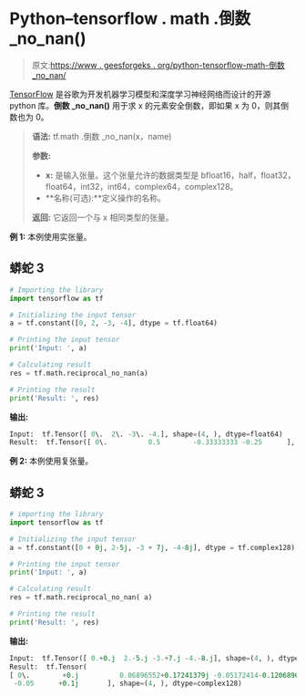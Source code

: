 # Python–tensorflow . math .倒数 _no_nan()

> 原文:[https://www . geesforgeks . org/python-tensorflow-math-倒数 _no_nan/](https://www.geeksforgeeks.org/python-tensorflow-math-reciprocal_no_nan/)

[TensorFlow](https://www.geeksforgeeks.org/introduction-to-tensorflow/) 是谷歌为开发机器学习模型和深度学习神经网络而设计的开源 python 库。**倒数 _no_nan()** 用于求 x 的元素安全倒数，即如果 x 为 0，则其倒数也为 0。

> **语法:** tf.math .倒数 _no_nan(x，name)
> 
> **参数:**
> 
> *   **x:** 是输入张量。这个张量允许的数据类型是 bfloat16，half，float32，float64，int32，int64，complex64，complex128。
> *   **名称(可选):**定义操作的名称。
> 
> **返回:**
> 它返回一个与 x 相同类型的张量。

**例 1:** 本例使用实张量。

## 蟒蛇 3

```py
# Importing the library
import tensorflow as tf

# Initializing the input tensor
a = tf.constant([0, 2, -3, -4], dtype = tf.float64)

# Printing the input tensor
print('Input: ', a)

# Calculating result
res = tf.math.reciprocal_no_nan(a)

# Printing the result
print('Result: ', res)
```

**输出:**

```py
Input:  tf.Tensor([ 0\.  2\. -3\. -4.], shape=(4, ), dtype=float64)
Result:  tf.Tensor([ 0\.          0.5        -0.33333333 -0.25      ], shape=(4, ), dtype=float64)

```

**例 2:** 本例使用复张量。

## 蟒蛇 3

```py
# importing the library
import tensorflow as tf

# Initializing the input tensor
a = tf.constant([0 + 0j, 2-5j, -3 + 7j, -4-8j], dtype = tf.complex128)

# Printing the input tensor
print('Input: ', a)

# Calculating result
res = tf.math.reciprocal_no_nan( a)

# Printing the result
print('Result: ', res)
```

**输出:**

```py
Input:  tf.Tensor([ 0.+0.j  2.-5.j -3.+7.j -4.-8.j], shape=(4, ), dtype=complex128)
Result:  tf.Tensor(
[ 0\.        +0.j          0.06896552+0.17241379j -0.05172414-0.12068966j
 -0.05      +0.1j       ], shape=(4, ), dtype=complex128)
```